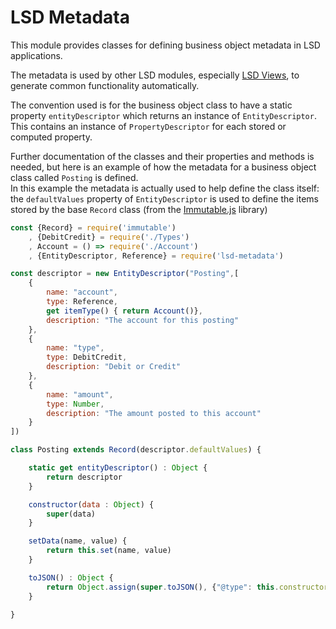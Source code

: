 LSD Metadata
============

This module provides classes for defining business object metadata in LSD applications.

The metadata is used by other LSD modules, especially [LSD Views](https://github.com/lightweight-software-development/lsd-aws),
to generate common functionality automatically.

The convention used is for the business object class to have a static property `entityDescriptor` which returns an instance 
of `EntityDescriptor`.  This contains an instance of `PropertyDescriptor` for each stored or computed property.

Further documentation of the classes and their properties and methods is needed, but here is an example 
of how the metadata for a business object class called `Posting` is defined.  
In this example the metadata is actually used to help define the class itself: the `defaultValues` property of `EntityDescriptor`
is used to define the items stored by the base `Record` class (from the [Immutable.js](http://facebook.github.io/immutable-js/) library)

```javascript
const {Record} = require('immutable')
    , {DebitCredit} = require('./Types')
    , Account = () => require('./Account')
    , {EntityDescriptor, Reference} = require('lsd-metadata')

const descriptor = new EntityDescriptor("Posting",[
    {
        name: "account",
        type: Reference,
        get itemType() { return Account()},
        description: "The account for this posting"
    },
    {
        name: "type",
        type: DebitCredit,
        description: "Debit or Credit"
    },
    {
        name: "amount",
        type: Number,
        description: "The amount posted to this account"
    }
])

class Posting extends Record(descriptor.defaultValues) {

    static get entityDescriptor() : Object {
        return descriptor
    }

    constructor(data : Object) {
        super(data)
    }

    setData(name, value) {
        return this.set(name, value)
    }

    toJSON() : Object {
        return Object.assign(super.toJSON(), {"@type": this.constructor.name});
    }

}
```